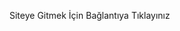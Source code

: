 <a hraf = https://afremergun.github.io/cinema_reservation/>Siteye Gitmek İçin Bağlantıya Tıklayınız</a>
